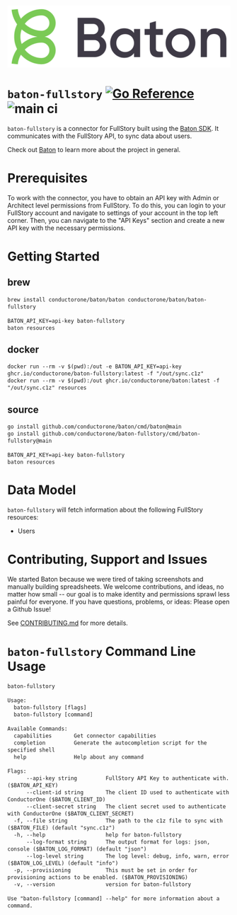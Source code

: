 ![Baton Logo](./docs/images/baton-logo.png)

# `baton-fullstory` [![Go Reference](https://pkg.go.dev/badge/github.com/conductorone/baton-fullstory.svg)](https://pkg.go.dev/github.com/conductorone/baton-fullstory) ![main ci](https://github.com/conductorone/baton-fullstory/actions/workflows/main.yaml/badge.svg)

`baton-fullstory` is a connector for FullStory built using the [Baton SDK](https://github.com/conductorone/baton-sdk). It communicates with the FullStory API, to sync data about users.

Check out [Baton](https://github.com/conductorone/baton) to learn more about the project in general.

# Prerequisites

To work with the connector, you have to obtain an API key with Admin or Architect level permissions from FullStory. To do this, you can login to your FullStory account and navigate to settings of your account in the top left corner. Then, you can navigate to the "API Keys" section and create a new API key with the necessary permissions.

# Getting Started

## brew

```
brew install conductorone/baton/baton conductorone/baton/baton-fullstory

BATON_API_KEY=api-key baton-fullstory
baton resources
```

## docker

```
docker run --rm -v $(pwd):/out -e BATON_API_KEY=api-key ghcr.io/conductorone/baton-fullstory:latest -f "/out/sync.c1z"
docker run --rm -v $(pwd):/out ghcr.io/conductorone/baton:latest -f "/out/sync.c1z" resources
```

## source

```
go install github.com/conductorone/baton/cmd/baton@main
go install github.com/conductorone/baton-fullstory/cmd/baton-fullstory@main

BATON_API_KEY=api-key baton-fullstory
baton resources
```

# Data Model

`baton-fullstory` will fetch information about the following FullStory resources:

- Users

# Contributing, Support and Issues

We started Baton because we were tired of taking screenshots and manually building spreadsheets. We welcome contributions, and ideas, no matter how small -- our goal is to make identity and permissions sprawl less painful for everyone. If you have questions, problems, or ideas: Please open a Github Issue!

See [CONTRIBUTING.md](https://github.com/ConductorOne/baton/blob/main/CONTRIBUTING.md) for more details.

# `baton-fullstory` Command Line Usage

```
baton-fullstory

Usage:
  baton-fullstory [flags]
  baton-fullstory [command]

Available Commands:
  capabilities       Get connector capabilities
  completion         Generate the autocompletion script for the specified shell
  help               Help about any command

Flags:
      --api-key string         FullStory API Key to authenticate with. ($BATON_API_KEY)
      --client-id string       The client ID used to authenticate with ConductorOne ($BATON_CLIENT_ID)
      --client-secret string   The client secret used to authenticate with ConductorOne ($BATON_CLIENT_SECRET)
  -f, --file string            The path to the c1z file to sync with ($BATON_FILE) (default "sync.c1z")
  -h, --help                   help for baton-fullstory
      --log-format string      The output format for logs: json, console ($BATON_LOG_FORMAT) (default "json")
      --log-level string       The log level: debug, info, warn, error ($BATON_LOG_LEVEL) (default "info")
  -p, --provisioning           This must be set in order for provisioning actions to be enabled. ($BATON_PROVISIONING)
  -v, --version                version for baton-fullstory

Use "baton-fullstory [command] --help" for more information about a command.
```
